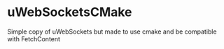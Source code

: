 # uWebSocketsCMake
Simple copy of uWebSockets but made to use cmake and be compatible with FetchContent
